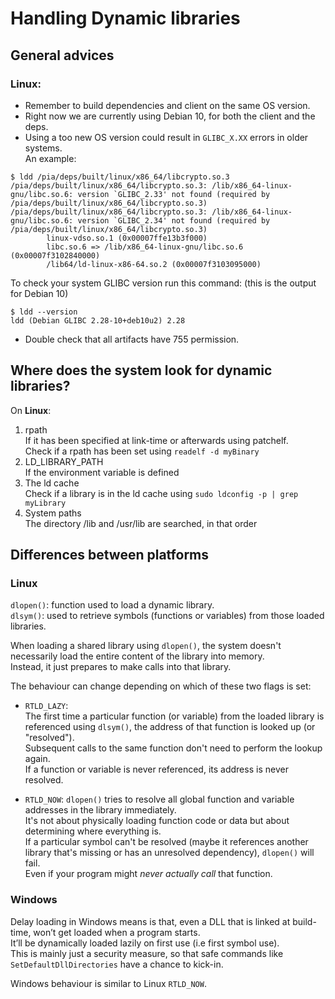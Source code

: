 # Handling Dynamic libraries

## General advices

### Linux: 

- Remember to build dependencies and client on the same OS version.  
- Right now we are currently using Debian 10, for both the client and the deps.  
- Using a too new OS version could result in `GLIBC_X.XX` errors in older systems.  
An example:  
```
$ ldd /pia/deps/built/linux/x86_64/libcrypto.so.3
/pia/deps/built/linux/x86_64/libcrypto.so.3: /lib/x86_64-linux-gnu/libc.so.6: version `GLIBC_2.33' not found (required by /pia/deps/built/linux/x86_64/libcrypto.so.3)
/pia/deps/built/linux/x86_64/libcrypto.so.3: /lib/x86_64-linux-gnu/libc.so.6: version `GLIBC_2.34' not found (required by /pia/deps/built/linux/x86_64/libcrypto.so.3)
        linux-vdso.so.1 (0x00007ffe13b3f000)
        libc.so.6 => /lib/x86_64-linux-gnu/libc.so.6 (0x00007f3102840000)
        /lib64/ld-linux-x86-64.so.2 (0x00007f3103095000)
```
To check your system GLIBC version run this command: (this is the output for Debian 10)  
```
$ ldd --version
ldd (Debian GLIBC 2.28-10+deb10u2) 2.28
```
- Double check that all artifacts have 755 permission.

## Where does the system look for dynamic libraries?

On **Linux**:  
1. rpath  
   If it has been specified at link-time or afterwards using patchelf.  
   Check if a rpath has been set using `readelf -d myBinary`
2. LD_LIBRARY_PATH  
   If the environment variable is defined
3. The ld cache  
   Check if a library is in the ld cache using `sudo ldconfig -p | grep myLibrary`
4. System paths  
   The directory /lib and /usr/lib are searched, in that order

## Differences between platforms

### Linux

`dlopen()`: function used to load a dynamic library.  
`dlsym()`: used to retrieve symbols (functions or variables) from those loaded libraries.  

When loading a shared library using `dlopen()`, the system doesn't necessarily load the entire content of the library into memory.  
Instead, it just prepares to make calls into that library.  

The behaviour can change depending on which of these two flags is set:  
- `RTLD_LAZY`:  
  The first time a particular function (or variable) from the loaded library is referenced using `dlsym()`, the address of that function is looked up (or "resolved").  
  Subsequent calls to the same function don't need to perform the lookup again.  
  If a function or variable is never referenced, its address is never resolved.

- `RTLD_NOW`: 
	`dlopen()` tries to resolve all global function and variable addresses in the library immediately.  
	It's not about physically loading function code or data but about determining where everything is.  
	If a particular symbol can't be resolved (maybe it references another library that's missing or has an unresolved dependency), `dlopen()` will fail.  
	Even if your program might *never actually call* that function.  

### Windows

Delay loading in Windows means is that, even a DLL that is linked at build-time, won’t get loaded when a program starts.  
It’ll be dynamically loaded lazily on first use (i.e first symbol use).  
This is mainly just a security measure, so that safe commands like `SetDefaultDllDirectories` have a chance to kick-in.

Windows behaviour is similar to Linux `RTLD_NOW`.  
